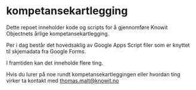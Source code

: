 # kompetansekartlegging

Dette repoet inneholder kode og scripts for å gjennomføre Knowit Objectnets
årlige kompetansekartlegging.

Per i dag består det hovedsaklig av Google Apps Script filer som er knyttet til
skjemadata fra Google Forms.

I framtiden kan det inneholde flere ting.

Hvis du lurer på noe rundt kompetansekartleggingen eller hvordan ting virker ta
kontakt med thomas.malt@knowit.no
